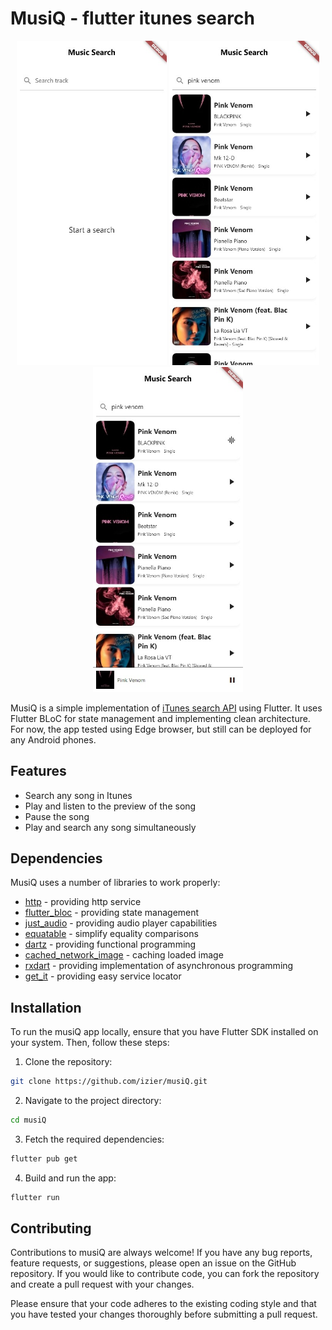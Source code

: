 # MusiQ - flutter itunes search

<div align='center'>
   <img src='https://github.com/izier/musiQ/blob/main/screenshots/1.jpeg' width='240'>
   <img src='https://github.com/izier/musiQ/blob/main/screenshots/2.jpeg' width='240'>
   <img src='https://github.com/izier/musiQ/blob/main/screenshots/3.jpeg' width='240'>
</div>

MusiQ is a simple implementation of [iTunes search API] using Flutter. It uses Flutter BLoC for state management and implementing clean architecture. For now, the app tested using Edge browser, but still can be deployed for any Android phones.

## Features

- Search any song in Itunes
- Play and listen to the preview of the song
- Pause the song
- Play and search any song simultaneously

## Dependencies

MusiQ uses a number of libraries to work properly:

- [http] - providing http service
- [flutter_bloc] - providing state management
- [just_audio] - providing audio player capabilities
- [equatable] - simplify equality comparisons
- [dartz] - providing functional programming
- [cached_network_image] - caching loaded image
- [rxdart] - providing implementation of asynchronous programming
- [get_it] - providing easy service locator

## Installation

To run the musiQ app locally, ensure that you have Flutter SDK installed on your system. Then, follow these steps:

1. Clone the repository:

```bash
git clone https://github.com/izier/musiQ.git
```
2. Navigate to the project directory:

```bash
cd musiQ
```
3. Fetch the required dependencies:

```bash
flutter pub get
```
4. Build and run the app:

```bash
flutter run
```

## Contributing

Contributions to musiQ are always welcome! If you have any bug reports, feature requests, or suggestions, please open an issue on the GitHub repository. If you would like to contribute code, you can fork the repository and create a pull request with your changes.

Please ensure that your code adheres to the existing coding style and that you have tested your changes thoroughly before submitting a pull request.

[//]: # 

   [get_it]: <https://pub.dev/packages/get_it>
   [http]: <https://pub.dev/packages/http>
   [flutter_bloc]: <https://pub.dev/packages/flutter_bloc>
   [just_audio]: <https://pub.dev/packages/just_audio>
   [equatable]: <https://pub.dev/packages/equatable>
   [dartz]: <https://pub.dev/packages/dartz>
   [cached_network_image]: <https://pub.dev/packages/cached_network_image>
   [rxdart]: <https://pub.dev/packages/rxdart>
   [iTunes search API]: <https://developer.apple.com/library/archive/documentation/AudioVideo/Conceptual/iTuneSearchAPI/Searching.html#//apple_ref/doc/uid/TP40017632-CH5-SW1>
   
